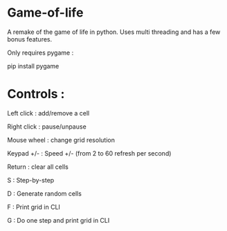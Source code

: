 # Game-of-life
A remake of the game of life in python. Uses multi threading and has a few bonus features.

Only requires pygame :

pip install pygame

# Controls :

Left  click : add/remove a cell

Right click : pause/unpause

Mouse wheel : change grid resolution

Keypad +/-  : Speed +/- (from 2 to 60 refresh per second)

Return : clear all cells

S : Step-by-step

D : Generate random cells

F : Print grid in CLI

G : Do one step and print grid in CLI
